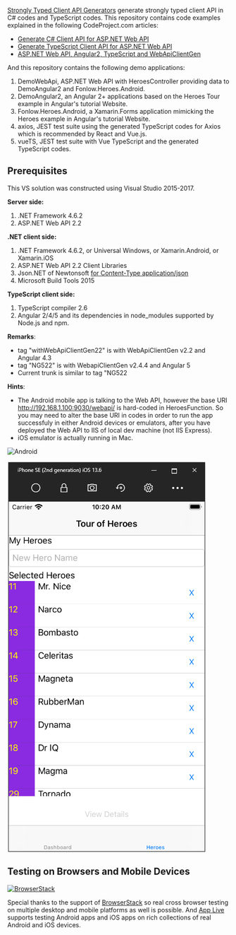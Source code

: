 [Strongly Typed Client API Generators](https://github.com/zijianhuang/webapiclientgen) generate strongly typed client API in C# codes and TypeScript codes. This repository contains code examples explained in the following CodeProject.com articles:

* [Generate C# Client API for ASP.NET Web API](https://www.codeproject.com/Articles/1074039/Generate-Csharp-Client-API-for-ASP-NET-Web-API)
* [Generate TypeScript Client API for ASP.NET Web API](https://www.codeproject.com/Articles/1053601/Generate-TypeScript-Client-API-for-ASP-NET-Web-API)
* [ASP.NET Web API, Angular2, TypeScript and WebApiClientGen](https://www.codeproject.com/Articles/1165571/ASP-NET-Web-API-Angular-TypeScript-and-WebApiClie)


And this repository contains the following demo applications:
1. DemoWebApi, ASP.NET Web API with HeroesController providing data to DemoAngular2 and Fonlow.Heroes.Android.
1. DemoAngular2, an Angular 2+ applications based on the Heroes Tour example in Angular's tutorial Website.
1. Fonlow.Heroes.Android, a Xamarin.Forms application mimicking the Heroes example in Angular's tutorial Website.
1. axios, JEST test suite using the generated TypeScript codes for Axios which is recommended by React and Vue.js.
1. vueTS, JEST test suite with Vue TypeScript and the generated TypeScript codes.


## Prerequisites

This VS solution was constructed using Visual Studio 2015-2017.

**Server side:**
1. .NET Framework 4.6.2
1. ASP.NET Web API 2.2


**.NET client side:**
1. .NET Framework 4.6.2, or Universal Windows, or Xamarin.Android, or Xamarin.iOS
1. ASP.NET Web API 2.2 Client Libraries
1. Json.NET of Newtonsoft [for Content-Type application/json](http://www.asp.net/web-api/overview/formats-and-model-binding/content-negotiation)
1. Microsoft Build Tools 2015

**TypeScript client side:**
1. TypeScript compiler 2.6
1. Angular 2/4/5 and its dependencies in node_modules supported by Node.js and npm.



**Remarks**:
* tag "withWebApiClientGen22" is with WebApiClientGen v2.2 and Angular 4.3
* tag "NG522" is with WebapiClientGen v2.4.4 and Angular 5
* Current trunk is similar to tag "NG522

**Hints**:
* The Android mobile app is talking to the Web API, however the base URI http://192.168.1.100:9030/webapi/ is hard-coded in HeroesFunction. So you may need to alter the base URI in codes in order to run the app successfuly in either Android devices or emulators, after you have deployed the Web API to IIS of local dev machine (not IIS Express).
* iOS emulator is actually running in Mac.

![Android](https://raw.githubusercontent.com/zijianhuang/webapiclientgenexamples/master/Tests/Android.PNG)

![iPhone](https://raw.githubusercontent.com/zijianhuang/webapiclientgenexamples/master/Tests/iPhone.png)

## Testing on Browsers and Mobile Devices
[![BrowserStack](http://i.imgur.com/Pg0utrk.png)](http://browserstack.com/)

Special thanks to the support of [BrowserStack](http://browserstack.com/) so real cross browser testing on multiple desktop and mobile platforms as well is possible. And [App Live](https://app-live.browserstack.com) supports testing Android apps and iOS apps on rich collections of real Android and iOS devices.
